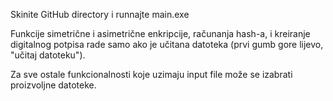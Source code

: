 Skinite GitHub directory i runnajte main.exe


Funkcije simetrične i asimetrične enkripcije, računanja hash-a, i kreiranje digitalnog potpisa rade samo ako je učitana datoteka (prvi gumb gore lijevo, "učitaj datoteku").


Za sve ostale funkcionalnosti koje uzimaju input file može se izabrati proizvoljne datoteke.
